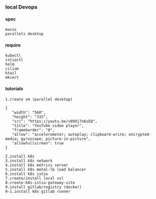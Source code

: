 ### local Devops
#### spec
```
macos
parallels desktop
```

#### require
```
kubectl
istioctl
helm
cilium
ktail
mkcert
```

#### tutorials
```
1.create vm (parallel desktop)
```
```youtube-embed
{
   "width": "560",
   "height": "315",
   "src": "https://youtu.be/v09Xj7n6sEQ",
   "title": "YouTube video player",
   "frameborder": "0",
   "allow": "accelerometer; autoplay; clipboard-write; encrypted-media; gyroscope; picture-in-picture",
   "allowfullscreen": true
}
```

```
2.install k8s
3.install k8s network
4.install k8s metrics server
5.install k8s metal-lb load balancer
6.install k8s istio
7.create/install local ssl
8.create-k8s-istio-gateway-site
9.install gitlab/registry (docker)
9-1.install k8s gitlab runner
```